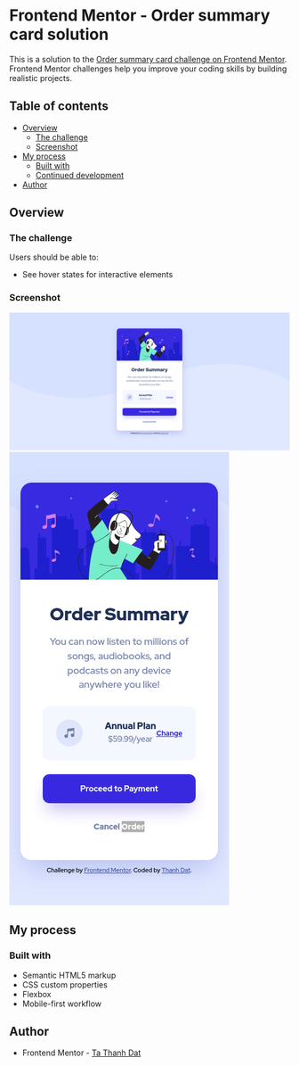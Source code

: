 # Frontend Mentor - Order summary card solution

This is a solution to the [Order summary card challenge on Frontend Mentor](https://www.frontendmentor.io/challenges/order-summary-component-QlPmajDUj). Frontend Mentor challenges help you improve your coding skills by building realistic projects. 

## Table of contents

- [Overview](#overview)
  - [The challenge](#the-challenge)
  - [Screenshot](#screenshot)
- [My process](#my-process)
  - [Built with](#built-with)
  - [Continued development](#continued-development)
- [Author](#author)

## Overview

### The challenge

Users should be able to:

- See hover states for interactive elements

### Screenshot

![Desktop Preview](https://github.com/tathanhdat/order-summary-component/blob/main/Order%20summary%20card%20-%20desktop.png)
![Mobile Preview](https://github.com/tathanhdat/order-summary-component/blob/main/Order%20summary%20card%20-%20mobile.png)

## My process

### Built with

- Semantic HTML5 markup
- CSS custom properties
- Flexbox
- Mobile-first workflow

## Author

- Frontend Mentor - [Ta Thanh Dat](https://www.frontendmentor.io/profile/tathanhdat)



